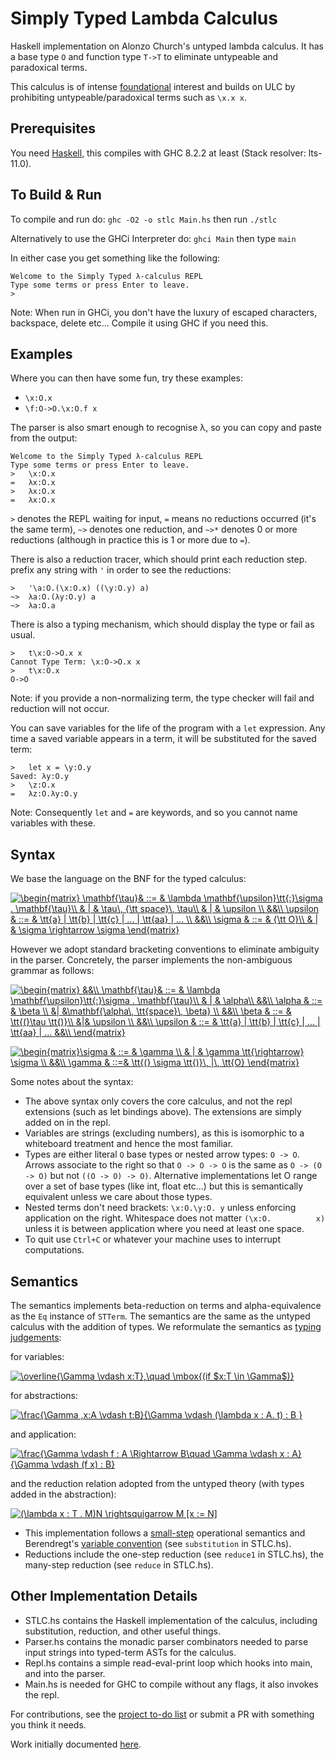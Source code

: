 # Simply Typed Lambda Calculus
Haskell implementation on Alonzo Church's untyped lambda calculus. It has a base type `O` and function type `T->T` to eliminate untypeable and paradoxical terms.

This calculus is of intense [foundational](https://existentialtype.wordpress.com/2011/03/27/the-holy-trinity/) interest and builds on ULC by prohibiting untypeable/paradoxical terms such as `\x.x x`.

## Prerequisites
You need [Haskell](https://www.haskell.org/), this compiles with GHC 8.2.2 at least (Stack resolver: lts-11.0).

## To Build & Run

To compile and run do:
`ghc -O2 -o stlc Main.hs`
then run `./stlc`

Alternatively to use the GHCi Interpreter do:
`ghci Main`
then type `main`

In either case you get something like the following:
```
Welcome to the Simply Typed λ-calculus REPL
Type some terms or press Enter to leave.
>
```
Note: When run in GHCi, you don't have the luxury of escaped characters, backspace, delete etc...
Compile it using GHC if you need this.

## Examples 
Where you can then have some fun, try these examples:
- `\x:O.x`
- `\f:O->O.\x:O.f x`

The parser is also smart enough to recognise λ, so you can copy and paste from the output:
```
Welcome to the Simply Typed λ-calculus REPL
Type some terms or press Enter to leave.
>   \x:O.x
=   λx:O.x
>   λx:O.x
=   λx:O.x
```
`>` denotes the REPL waiting for input, `=` means no reductions occurred (it's the same term), `~>` denotes one reduction, and `~>*` denotes 0 or more reductions (although in practice this is 1 or more due to `=`).

There is also a reduction tracer, which should print each reduction step. prefix any string with `'` in order to see the reductions:
```
>   '\a:O.(\x:O.x) ((\y:O.y) a)
~>  λa:O.(λy:O.y) a
~>  λa:O.a
```

There is also a typing mechanism, which should display the type or fail as usual.
```
>   t\x:O->O.x x
Cannot Type Term: \x:O->O.x x
>   t\x:O.x
O->O
```

Note: if you provide a non-normalizing term, the type checker will fail and reduction will not occur.

You can save variables for the life of the program with a `let` expression. Any time a saved variable appears in a term, it will be substituted for the saved term:
```
>   let x = \y:O.y
Saved: λy:O.y
>   \z:O.x
=   λz:O.λy:O.y
```
Note: Consequently `let` and `=` are keywords, and so you cannot name variables with these.

## Syntax 

We base the language on the BNF for the typed calculus:

<a href="https://www.codecogs.com/eqnedit.php?latex=\begin{matrix}&space;\mathbf{\tau}&&space;::=&space;&&space;\lambda&space;\mathbf{\upsilon}\tt{:}\sigma&space;.&space;\mathbf{\tau}\\&space;&&space;|&space;&&space;\tau\,&space;{\tt&space;space}\,&space;\tau\\&space;&&space;|&space;&&space;\upsilon&space;\\&space;&&\\&space;\upsilon&space;&&space;::=&space;&&space;\tt{a}&space;|&space;\tt{b}&space;|&space;\tt{c}&space;|&space;...&space;|&space;\tt{aa}&space;|&space;...&space;\\&space;&&\\&space;\sigma&space;&&space;::=&space;&&space;{\tt&space;O}\\&space;&&space;|&space;&&space;\sigma&space;\rightarrow&space;\sigma&space;\end{matrix}" target="_blank"><img src="https://latex.codecogs.com/gif.latex?\begin{matrix}&space;\mathbf{\tau}&&space;::=&space;&&space;\lambda&space;\mathbf{\upsilon}\tt{:}\sigma&space;.&space;\mathbf{\tau}\\&space;&&space;|&space;&&space;\tau\,&space;{\tt&space;space}\,&space;\tau\\&space;&&space;|&space;&&space;\upsilon&space;\\&space;&&\\&space;\upsilon&space;&&space;::=&space;&&space;\tt{a}&space;|&space;\tt{b}&space;|&space;\tt{c}&space;|&space;...&space;|&space;\tt{aa}&space;|&space;...&space;\\&space;&&\\&space;\sigma&space;&&space;::=&space;&&space;{\tt&space;O}\\&space;&&space;|&space;&&space;\sigma&space;\rightarrow&space;\sigma&space;\end{matrix}" title="\begin{matrix} \mathbf{\tau}& ::= & \lambda \mathbf{\upsilon}\tt{:}\sigma . \mathbf{\tau}\\ & | & \tau\, {\tt space}\, \tau\\ & | & \upsilon \\ &&\\ \upsilon & ::= & \tt{a} | \tt{b} | \tt{c} | ... | \tt{aa} | ... \\ &&\\ \sigma & ::= & {\tt O}\\ & | & \sigma \rightarrow \sigma \end{matrix}" /></a>

However we adopt standard bracketing conventions to eliminate ambiguity in the parser. Concretely, the parser implements the non-ambiguous grammar as follows:

<a href="https://www.codecogs.com/eqnedit.php?latex=\begin{matrix}&space;&&\\&space;\mathbf{\tau}&&space;::=&space;&&space;\lambda&space;\mathbf{\upsilon}\tt{:}\sigma&space;.&space;\mathbf{\tau}\\&space;&&space;|&space;&&space;\alpha\\&space;&&\\&space;\alpha&space;&&space;::=&space;&&space;\beta&space;\\&space;&|&space;&\mathbf{\alpha\,&space;\tt{space}\,&space;\beta}&space;\\&space;&&\\&space;\beta&space;&&space;::=&space;&&space;\tt{(}\tau&space;\tt{)}\\&space;&|&&space;\upsilon&space;\\&space;&&\\&space;\upsilon&space;&&space;::=&space;&&space;\tt{a}&space;|&space;\tt{b}&space;|&space;\tt{c}&space;|&space;...&space;|&space;\tt{aa}&space;|&space;...&space;&&\\&space;\end{matrix}" target="_blank"><img src="https://latex.codecogs.com/gif.latex?\begin{matrix}&space;&&\\&space;\mathbf{\tau}&&space;::=&space;&&space;\lambda&space;\mathbf{\upsilon}\tt{:}\sigma&space;.&space;\mathbf{\tau}\\&space;&&space;|&space;&&space;\alpha\\&space;&&\\&space;\alpha&space;&&space;::=&space;&&space;\beta&space;\\&space;&|&space;&\mathbf{\alpha\,&space;\tt{space}\,&space;\beta}&space;\\&space;&&\\&space;\beta&space;&&space;::=&space;&&space;\tt{(}\tau&space;\tt{)}\\&space;&|&&space;\upsilon&space;\\&space;&&\\&space;\upsilon&space;&&space;::=&space;&&space;\tt{a}&space;|&space;\tt{b}&space;|&space;\tt{c}&space;|&space;...&space;|&space;\tt{aa}&space;|&space;...&space;&&\\&space;\end{matrix}" title="\begin{matrix} &&\\ \mathbf{\tau}& ::= & \lambda \mathbf{\upsilon}\tt{:}\sigma . \mathbf{\tau}\\ & | & \alpha\\ &&\\ \alpha & ::= & \beta \\ &| &\mathbf{\alpha\, \tt{space}\, \beta} \\ &&\\ \beta & ::= & \tt{(}\tau \tt{)}\\ &|& \upsilon \\ &&\\ \upsilon & ::= & \tt{a} | \tt{b} | \tt{c} | ... | \tt{aa} | ... &&\\ \end{matrix}" /></a>

<a href="https://www.codecogs.com/eqnedit.php?latex=\begin{matrix}\sigma&space;&&space;::=&space;&&space;\gamma&space;\\&space;&&space;|&space;&&space;\gamma&space;\tt{\rightarrow}&space;\sigma&space;\\&space;&&\\&space;\gamma&space;&&space;::=&&space;\tt{(}&space;\sigma&space;\tt{)}\,&space;|\,&space;\tt{O}&space;\end{matrix}" target="_blank"><img src="https://latex.codecogs.com/gif.latex?\begin{matrix}\sigma&space;&&space;::=&space;&&space;\gamma&space;\\&space;&&space;|&space;&&space;\gamma&space;\tt{\rightarrow}&space;\sigma&space;\\&space;&&\\&space;\gamma&space;&&space;::=&&space;\tt{(}&space;\sigma&space;\tt{)}\,&space;|\,&space;\tt{O}&space;\end{matrix}" title="\begin{matrix}\sigma & ::= & \gamma \\ & | & \gamma \tt{\rightarrow} \sigma \\ &&\\ \gamma & ::=& \tt{(} \sigma \tt{)}\, |\, \tt{O} \end{matrix}" /></a>

Some notes about the syntax:

- The above syntax only covers the core calculus, and not the repl extensions (such as let bindings above). The extensions are simply added on in the repl.
- Variables are strings (excluding numbers), as this is isomorphic to a whiteboard treatment and hence the most familiar.
- Types are either literal `O` base types or nested arrow types: `O -> O`. Arrows associate to the right so that `O -> O -> O` is the same as `O -> (O -> O)` but not `((O -> O) -> O)`. Alternative implementations let O range over a set of base types (like int, float etc...) but this is semantically equivalent unless we care about those types.
- Nested terms don't need brackets: `\x:O.\y:O. y` unless enforcing application on the right. Whitespace does not matter `(\x:O.          x)` unless it is between application where you need at least one space.
- To quit use `Ctrl+C` or whatever your machine uses to interrupt computations.

## Semantics

The semantics implements beta-reduction on terms and alpha-equivalence as the `Eq` instance of `STTerm`. The semantics are the same as the untyped calculus with the addition of types. We reformulate the semantics as [typing judgements](https://existentialtype.wordpress.com/2011/03/27/the-holy-trinity/):

for variables:

<a href="https://www.codecogs.com/eqnedit.php?latex=\overline{\Gamma&space;\vdash&space;x:T},\quad&space;\mbox{(if&space;$x:T&space;\in&space;\Gamma$)}" target="_blank"><img src="https://latex.codecogs.com/gif.latex?\overline{\Gamma&space;\vdash&space;x:T},\quad&space;\mbox{(if&space;$x:T&space;\in&space;\Gamma$)}" title="\overline{\Gamma \vdash x:T},\quad \mbox{(if $x:T \in \Gamma$)}" /></a>

for abstractions:

<a href="https://www.codecogs.com/eqnedit.php?latex=\frac{\Gamma&space;,x:A&space;\vdash&space;t:B}{\Gamma&space;\vdash&space;(\lambda&space;x&space;:&space;A.&space;t)&space;:&space;B&space;}" target="_blank"><img src="https://latex.codecogs.com/gif.latex?\frac{\Gamma&space;,x:A&space;\vdash&space;t:B}{\Gamma&space;\vdash&space;(\lambda&space;x&space;:&space;A.&space;t)&space;:&space;B&space;}" title="\frac{\Gamma ,x:A \vdash t:B}{\Gamma \vdash (\lambda x : A. t) : B }" /></a>

and application:

<a href="https://www.codecogs.com/eqnedit.php?latex=\frac{\Gamma&space;\vdash&space;f&space;:&space;A&space;\Rightarrow&space;B\quad&space;\Gamma&space;\vdash&space;x&space;:&space;A}{\Gamma&space;\vdash&space;(f&space;x)&space;:&space;B}" target="_blank"><img src="https://latex.codecogs.com/gif.latex?\frac{\Gamma&space;\vdash&space;f&space;:&space;A&space;\Rightarrow&space;B\quad&space;\Gamma&space;\vdash&space;x&space;:&space;A}{\Gamma&space;\vdash&space;(f&space;x)&space;:&space;B}" title="\frac{\Gamma \vdash f : A \Rightarrow B\quad \Gamma \vdash x : A}{\Gamma \vdash (f x) : B}" /></a>

and the reduction relation adopted from the untyped theory (with types added in the abstraction):

<a href="https://www.codecogs.com/eqnedit.php?latex=(\lambda&space;x&space;:&space;T&space;.&space;M)N&space;\rightsquigarrow&space;M&space;[x&space;:=&space;N]" target="_blank"><img src="https://latex.codecogs.com/gif.latex?(\lambda&space;x&space;:&space;T&space;.&space;M)N&space;\rightsquigarrow&space;M&space;[x&space;:=&space;N]" title="(\lambda x : T . M)N \rightsquigarrow M [x := N]" /></a>

- This implementation follows a [small-step](https://cs.stackexchange.com/questions/43294/difference-between-small-and-big-step-operational-semantics) operational semantics and Berendregt's [variable convention](https://cs.stackexchange.com/questions/69323/barendregts-variable-convention-what-does-it-mean) (see `substitution` in STLC.hs). 
- Reductions include the one-step reduction (see `reduce1` in STLC.hs), the many-step reduction (see `reduce` in STLC.hs). 

## Other Implementation Details
- STLC.hs contains the Haskell implementation of the calculus, including substitution, reduction, and other useful things.
- Parser.hs contains the monadic parser combinators needed to parse input strings into typed-term ASTs for the calculus.
- Repl.hs contains a simple read-eval-print loop which hooks into main, and into the parser.
- Main.hs is needed for GHC to compile without any flags, it also invokes the repl.

For contributions, see the [project to-do list](https://github.com/lukeg101/lplzoo/projects/2) or submit a PR with something you think it needs.

Work initially documented [here](https://gist.github.com/lukeg101/b3b305ac9438d1a57a0669f81cb0bab2).


